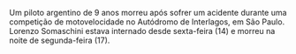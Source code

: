 Um piloto argentino de 9 anos morreu após sofrer um acidente durante uma competição de motovelocidade no Autódromo de Interlagos, em São Paulo. Lorenzo Somaschini estava internado desde sexta-feira (14) e morreu na noite de segunda-feira (17).
